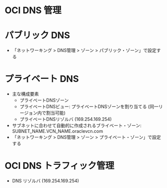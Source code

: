 # OCI DNS 管理
# パブリック DNS
- 「ネットワーキング > DNS管理 > ゾーン > パブリック・ゾーン」で設定する
# プライベート DNS
- 主な構成要素
  - プライベートDNSゾーン
  - プライベートDNSビュー: プライベートDNSゾーンを割り当てる (同一リージョン内で割当可能)
  - プライベートDNSリゾルバ (169.254.169.254)
- サブネットに合わせて自動的に作成されるブライベート・ゾーン: SUBNET_NAME.VCN_NAME.oraclevcn.com
- 「ネットワーキング > DNS管理 > ゾーン > プライベート・ゾーン」で設定する
# OCI DNS トラフィック管理
- DNS リゾルバ (169.254.169.254)
